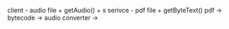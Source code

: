 client - audio file
    + getAudio()
    + s
serivce - pdf file
    + getByteText()
pdf -> bytecode -> audio converter -> 